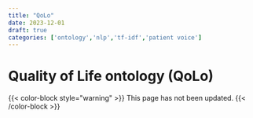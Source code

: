 ```yaml
---
title: "QoLo"
date: 2023-12-01
draft: true
categories: ['ontology','nlp','tf-idf','patient voice']
---
```


# Quality of Life ontology (QoLo)

{{< color-block style="warning" >}}
This page has not been updated.
{{< /color-block >}}

